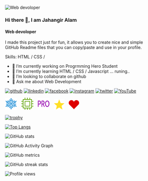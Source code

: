 ![Web devoloper](https://scontent.fdac24-2.fna.fbcdn.net/v/t39.30808-6/286803753_1421891214902655_3786072712919895194_n.jpg?_nc_cat=105&ccb=1-7&_nc_sid=e3f864&_nc_eui2=AeExPvBYDjpEawoBYCbyw4btBH5Q_zh6VdYEflD_OHpV1oTC73nyCDkzSTj0eDXNnjLvvcOCGOUZlIkZUorbYMhv&_nc_ohc=iYYcqNK0uXwAX80kipR&_nc_ht=scontent.fdac24-2.fna&oh=00_AT8VZ_bjw698tDReROvKlV2P15C22EeXwQYY4LH6aQ1DsA&oe=62E88A5E)

### Hi there 👋, I am Jahangir Alam
#### Web devoloper
I made this project just for fun, it allows you to create nice and simple GitHub Readme files that you can copy/paste and use in your profile.

Skills: HTML / CSS /

- 🔭 I’m currently working on Progrmming Hero Student 
- 🌱 I’m currently learning HTML / CSS / Javascript ... runing.. 
- 👯 I’m looking to collaborate on github 
- 💬 Ask me about Web Development 


[<img src='https://cdn.jsdelivr.net/npm/simple-icons@3.0.1/icons/github.svg' alt='github' height='40'>](https://github.com/https://github.com/Jahangir506)  [<img src='https://cdn.jsdelivr.net/npm/simple-icons@3.0.1/icons/linkedin.svg' alt='linkedin' height='40'>](https://www.linkedin.com/in/https://www.linkedin.com/in/md-jahangir-alam-4b5a00222//)  [<img src='https://cdn.jsdelivr.net/npm/simple-icons@3.0.1/icons/facebook.svg' alt='facebook' height='40'>](https://www.facebook.com/https://www.facebook.com/MD.Jahangir.Alam.JK/)  [<img src='https://cdn.jsdelivr.net/npm/simple-icons@3.0.1/icons/instagram.svg' alt='instagram' height='40'>](https://www.instagram.com/https://www.instagram.com/odvut_jk__bangladesh//)  [<img src='https://cdn.jsdelivr.net/npm/simple-icons@3.0.1/icons/twitter.svg' alt='twitter' height='40'>](https://twitter.com/https://twitter.com/Jahangir9649JK)  [<img src='https://cdn.jsdelivr.net/npm/simple-icons@3.0.1/icons/youtube.svg' alt='YouTube' height='40'>](https://www.youtube.com/channel/https://www.youtube.com/channel/UCbgxNED6NGCmP6GY2m_xjiw)  

<a href='https://archiveprogram.github.com/'><img src='https://raw.githubusercontent.com/acervenky/animated-github-badges/master/assets/acbadge.gif' width='40' height='40'></a> <a href='https://docs.github.com/en/developers'><img src='https://raw.githubusercontent.com/acervenky/animated-github-badges/master/assets/devbadge.gif' width='40' height='40'></a> <a href='https://github.com/pricing'><img src='https://raw.githubusercontent.com/acervenky/animated-github-badges/master/assets/pro.gif' width='40' height='40'></a> <a href='https://stars.github.com/'><img src='https://raw.githubusercontent.com/acervenky/animated-github-badges/master/assets/starbadge.gif' width='35' height='35'></a> <a href='https://docs.github.com/en/github/supporting-the-open-source-community-with-github-sponsors'><img src='https://raw.githubusercontent.com/acervenky/animated-github-badges/master/assets/sponsorbadge.gif' width='35' height='35'></a> 

[![trophy](https://github-profile-trophy.vercel.app/?username=https://github.com/Jahangir506)](https://github.com/ryo-ma/github-profile-trophy)

[![Top Langs](https://github-readme-stats.vercel.app/api/top-langs/?username=https://github.com/Jahangir506)](https://github.com/anuraghazra/github-readme-stats)

![GitHub stats](https://github-readme-stats.vercel.app/api?username=https://github.com/Jahangir506&show_icons=true&count_private=true)  

![GitHub Activity Graph](https://activity-graph.herokuapp.com/graph?username=https://github.com/Jahangir506)  

![GitHub metrics](https://metrics.lecoq.io/https://github.com/Jahangir506)  

![GitHub streak stats](https://github-readme-streak-stats.herokuapp.com/?user=https://github.com/Jahangir506)  

![Profile views](https://gpvc.arturio.dev/https://github.com/Jahangir506)  
